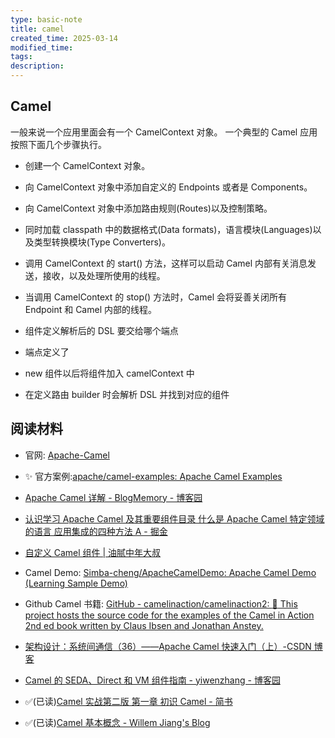 ```yaml
---
type: basic-note
title: camel
created_time: 2025-03-14
modified_time:
tags:
description:
---
```


## Camel

一般来说一个应用里面会有一个 CamelContext 对象。
一个典型的 Camel 应用按照下面几个步骤执行。

- 创建一个 CamelContext 对象。
- 向 CamelContext 对象中添加自定义的 Endpoints 或者是 Components。
- 向 CamelContext 对象中添加路由规则(Routes)以及控制策略。
- 同时加载 classpath 中的数据格式(Data formats)，语言模块(Languages)以及类型转换模块(Type Converters)。
- 调用 CamelContext 的 start() 方法，这样可以启动 Camel 内部有关消息发送，接收，以及处理所使用的线程。
- 当调用 CamelContext 的 stop() 方法时，Camel 会将妥善关闭所有 Endpoint 和 Camel 内部的线程。

- 组件定义解析后的 DSL 要交给哪个端点
- 端点定义了
- new 组件以后将组件加入 camelContext 中
- 在定义路由 builder 时会解析 DSL 并找到对应的组件

## 阅读材料

- 官网: [Apache-Camel](http://devgou.com/article/Apache-Camel/)
- ✨ 官方案例:[apache/camel-examples: Apache Camel Examples](https://github.com/apache/camel-examples/tree/main)

- [Apache Camel 详解 - BlogMemory - 博客园](https://www.cnblogs.com/huangdh/p/17750049.html)
- [认识学习 Apache Camel 及其重要组件目录 什么是 Apache Camel 特定领域的语言 应用集成的四种方法 A - 掘金](https://juejin.cn/post/7116743200651345927)
- [自定义 Camel 组件 | 油腻中年大叔](https://www.coding-daddy.com/eip/camel-component-custom.html)

- Camel Demo: [Simba-cheng/ApacheCamelDemo: Apache Camel Demo (Learning Sample Demo)](https://github.com/Simba-cheng/ApacheCamelDemo)
- Github Camel 书籍: [GitHub - camelinaction/camelinaction2: :camel: This project hosts the source code for the examples of the Camel in Action 2nd ed book written by Claus Ibsen and Jonathan Anstey.](https://github.com/camelinaction/camelinaction2)

- [架构设计：系统间通信（36）——Apache Camel 快速入门（上）-CSDN 博客](https://blog.csdn.net/yinwenjie/article/details/51692340)

- [Camel 的 SEDA、Direct 和 VM 组件指南 - yiwenzhang - 博客园](https://www.cnblogs.com/d1012181765/p/15352890.html)

- ✅(已读)[Camel 实战第二版 第一章 初识 Camel - 简书](https://www.jianshu.com/p/7237d8d8ddc3)
- ✅(已读)[Camel 基本概念 - Willem Jiang's Blog](https://willemjiang.github.io/2019/04/2019-04-29-basic-camel-concepts/)
